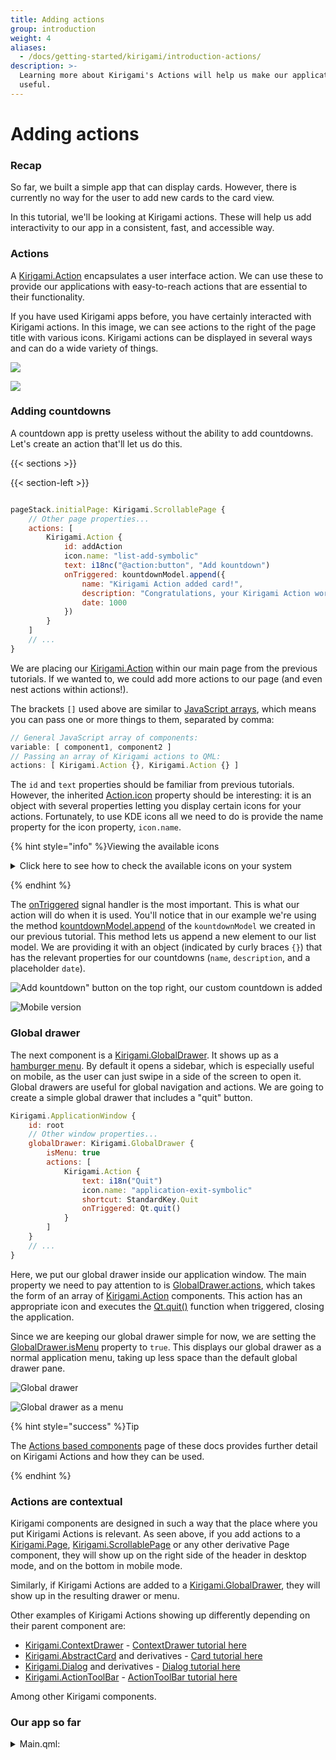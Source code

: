 ```yaml
---
title: Adding actions
group: introduction
weight: 4
aliases:
  - /docs/getting-started/kirigami/introduction-actions/
description: >-
  Learning more about Kirigami's Actions will help us make our application more
  useful.
---
```


# Adding actions

### Recap

So far, we built a simple app that can display cards. However, there is currently no way for the user to add new cards to the card view.

In this tutorial, we'll be looking at Kirigami actions. These will help us add interactivity to our app in a consistent, fast, and accessible way.

### Actions

A [Kirigami.Action](docs:kirigami2;Action) encapsulates a user interface action. We can use these to provide our applications with easy-to-reach actions that are essential to their functionality.

If you have used Kirigami apps before, you have certainly interacted with Kirigami actions. In this image, we can see actions to the right of the page title with various icons. Kirigami actions can be displayed in several ways and can do a wide variety of things.

![](../../../content/docs/getting-started/kirigami/introduction-actions/actions-desktop.webp)

![](../../../content/docs/getting-started/kirigami/introduction-actions/actions-mobile.webp)


### Adding countdowns

A countdown app is pretty useless without the ability to add countdowns. Let's create an action that'll let us do this.

\{{< sections >\}}

\{{< section-left >\}}

```qml

pageStack.initialPage: Kirigami.ScrollablePage {
    // Other page properties...
    actions: [
        Kirigami.Action {
            id: addAction
            icon.name: "list-add-symbolic"
            text: i18nc("@action:button", "Add kountdown")
            onTriggered: kountdownModel.append({
                name: "Kirigami Action added card!",
                description: "Congratulations, your Kirigami Action works!",
                date: 1000
            })
        }
    ]
    // ...
}
```

We are placing our [Kirigami.Action](docs:kirigami2;Action) within our main page from the previous tutorials. If we wanted to, we could add more actions to our page (and even nest actions within actions!).

The brackets `[]` used above are similar to [JavaScript arrays](https://www.w3schools.com/js/js\_arrays.asp), which means you can pass one or more things to them, separated by comma:

```qml
// General JavaScript array of components:
variable: [ component1, component2 ]
// Passing an array of Kirigami actions to QML:
actions: [ Kirigami.Action {}, Kirigami.Action {} ]
```

The `id` and `text` properties should be familiar from previous tutorials. However, the inherited [Action.icon](https://doc.qt.io/qt-6/qml-qtquick-controls2-action.html#icon-prop) property should be interesting: it is an object with several properties letting you display certain icons for your actions. Fortunately, to use KDE icons all we need to do is provide the name property for the icon property, `icon.name`.

{% hint style="info" %}Viewing the available icons

<details>

<summary>Click here to see how to check the available icons on your system</summary>

\
Cuttlefish is a KDE application that lets you view all the icons that you can use for your application. It offers a number of useful features such as previews of their appearance across different installed themes, previews at different sizes, and more. You might find it a useful tool when deciding on which icons to use in your application.\
\


Many of KDE's icons follow the FreeDesktop Icon Naming specification. Therefore, you might also find it useful to consult The FreeDesktop project's website, [which lists all cross-desktop compatible icon names](https://specifications.freedesktop.org/icon-naming-spec/icon-naming-spec-latest.html).

</details>

{% endhint %}

The [onTriggered](docs:qtquickcontrols;QtQuick.Controls.Action::triggered) signal handler is the most important. This is what our action will do when it is used. You'll notice that in our example we're using the method [kountdownModel.append](https://doc.qt.io/qt-6/qml-qtqml-models-listmodel.html#append-method) of the `kountdownModel` we created in our previous tutorial. This method lets us append a new element to our list model. We are providing it with an object (indicated by curly braces `{}`) that has the relevant properties for our countdowns (`name`, `description`, and a placeholder `date`).

![Add kountdown" button on the top right, our custom countdown is added](../../../content/docs/getting-started/kirigami/introduction-actions/action\_result.webp)

![Mobile version](../../../content/docs/getting-started/kirigami/introduction-actions/action\_result\_mobile.webp)

### Global drawer

The next component is a [Kirigami.GlobalDrawer](docs:kirigami2;GlobalDrawer). It shows up as a [hamburger menu](https://en.wikipedia.org/wiki/Hamburger\_button). By default it opens a sidebar, which is especially useful on mobile, as the user can just swipe in a side of the screen to open it. Global drawers are useful for global navigation and actions. We are going to create a simple global drawer that includes a "quit" button.

```qml
Kirigami.ApplicationWindow {
    id: root
    // Other window properties...
    globalDrawer: Kirigami.GlobalDrawer {
        isMenu: true
        actions: [
            Kirigami.Action {
                text: i18n("Quit")
                icon.name: "application-exit-symbolic"
                shortcut: StandardKey.Quit
                onTriggered: Qt.quit()
            }
        ]
    }
    // ...
}

```

Here, we put our global drawer inside our application window. The main property we need to pay attention to is [GlobalDrawer.actions](docs:kirigami2;GlobalDrawer::actions), which takes the form of an array of [Kirigami.Action](docs:kirigami2;Action) components. This action has an appropriate icon and executes the [Qt.quit()](docs:qtqml;QtQml.Qt::quit) function when triggered, closing the application.

Since we are keeping our global drawer simple for now, we are setting the [GlobalDrawer.isMenu](docs:kirigami2;GlobalDrawer::isMenu) property to `true`. This displays our global drawer as a normal application menu, taking up less space than the default global drawer pane.

![Global drawer](../../../content/docs/getting-started/kirigami/introduction-actions/global\_drawer.webp)

![Global drawer as a menu](../../../content/docs/getting-started/kirigami/introduction-actions/quit\_action.webp)

{% hint style="success" %}Tip

The [Actions based components](../../../../../docs/getting-started/kirigami/components-actions/) page of these docs provides further detail on Kirigami Actions and how they can be used.

{% endhint %}

### Actions are contextual

Kirigami components are designed in such a way that the place where you put Kirigami Actions is relevant. As seen above, if you add actions to a [Kirigami.Page](docs:kirigami2;Page), [Kirigami.ScrollablePage](docs:kirigami2;ScrollablePage) or any other derivative Page component, they will show up on the right side of the header in desktop mode, and on the bottom in mobile mode.

Similarly, if Kirigami Actions are added to a [Kirigami.GlobalDrawer](docs:kirigami2;GlobalDrawer), they will show up in the resulting drawer or menu.

Other examples of Kirigami Actions showing up differently depending on their parent component are:

* [Kirigami.ContextDrawer](docs:kirigami2;ContextDrawer) - [ContextDrawer tutorial here](../../../../../docs/getting-started/kirigami/components-drawers/#context-drawers)
* [Kirigami.AbstractCard](docs:kirigami2;AbstractCard) and derivatives - [Card tutorial here](../../../../../docs/getting-started/kirigami/components-card/)
* [Kirigami.Dialog](docs:kirigami2;Dialog) and derivatives - [Dialog tutorial here](../../../../../docs/getting-started/kirigami/components-dialogs/)
* [Kirigami.ActionToolBar](docs:kirigami2;ActionToolBar) - [ActionToolBar tutorial here](../../../../../docs/getting-started/kirigami/components-actions/#actiontoolbar)

Among other Kirigami components.

### Our app so far

<details>

<summary>Main.qml:</summary>

```qml
import QtQuick
import QtQuick.Layouts
import QtQuick.Controls as Controls
import org.kde.kirigami as Kirigami

Kirigami.ApplicationWindow {
    id: root

    width: 400
    height: 300

    title: i18nc("@title:window", "Day Kountdown")

    // Global drawer element with app-wide actions
    globalDrawer: Kirigami.GlobalDrawer {
        // Makes drawer a small menu rather than sliding pane
        isMenu: true
        actions: [
            Kirigami.Action {
                text: i18n("Quit")
                icon.name: "application-exit-symbolic"
                shortcut: StandardKey.Quit
                onTriggered: Qt.quit()
            }
        ]
    }

    ListModel {
        id: kountdownModel
        ListElement {
            name: "Dog birthday!!"
            description: "Big doggo birthday blowout."
            date: 100
        }
    }

    Component {
        id: kountdownDelegate
        Kirigami.AbstractCard {
            contentItem: Item {
                implicitWidth: delegateLayout.implicitWidth
                implicitHeight: delegateLayout.implicitHeight
                GridLayout {
                    id: delegateLayout
                    anchors {
                        left: parent.left
                        top: parent.top
                        right: parent.right
                    }
                    rowSpacing: Kirigami.Units.largeSpacing
                    columnSpacing: Kirigami.Units.largeSpacing
                    columns: root.wideScreen ? 4 : 2

                    Kirigami.Heading {
                        Layout.fillHeight: true
                        level: 1
                        text: date
                    }

                    ColumnLayout {
                        Kirigami.Heading {
                            Layout.fillWidth: true
                            level: 2
                            text: name
                        }
                        Kirigami.Separator {
                            Layout.fillWidth: true
                            visible: description.length > 0
                        }
                        Controls.Label {
                            Layout.fillWidth: true
                            wrapMode: Text.WordWrap
                            text: description
                            visible: description.length > 0
                        }
                    }
                    Controls.Button {
                        Layout.alignment: Qt.AlignRight
                        Layout.columnSpan: 2
                        text: i18n("Edit")
                    }
                }
            }
        }
    }

    pageStack.initialPage: Kirigami.ScrollablePage {
        title: i18nc("@title", "Kountdown")

        // Kirigami.Action encapsulates a UI action. Inherits from Controls.Action
        actions: [
            Kirigami.Action {
                id: addAction
                // Name of icon associated with the action
                icon.name: "list-add-symbolic"
                // Action text, i18n function returns translated string
                text: i18nc("@action:button", "Add kountdown")
                // What to do when triggering the action
                onTriggered: kountdownModel.append({
                    name: "Kirigami Action added card!",
                    description: "Congratulations, your Kirigami Action works!",
                    date: 1000
                })
            }
        ]

        Kirigami.CardsListView {
            id: cardsView
            model: kountdownModel
            delegate: kountdownDelegate
        }
    }
}

```

</details>
